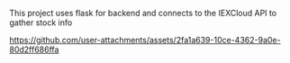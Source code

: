 This project uses flask for backend and connects to the IEXCloud API to gather stock info

https://github.com/user-attachments/assets/2fa1a639-10ce-4362-9a0e-80d2ff686ffa

